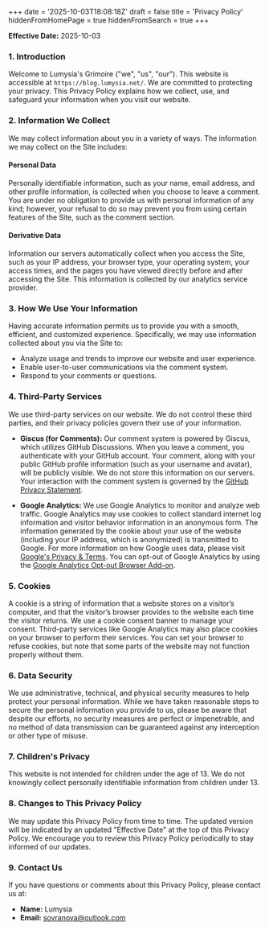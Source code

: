 +++
date = '2025-10-03T18:08:18Z'
draft = false
title = 'Privacy Policy'
hiddenFromHomePage = true
hiddenFromSearch = true
+++

**Effective Date:** 2025-10-03

### 1. Introduction

Welcome to Lumysia's Grimoire ("we", "us", "our"). This website is accessible at `https://blog.lumysia.net/`. We are committed to protecting your privacy. This Privacy Policy explains how we collect, use, and safeguard your information when you visit our website.

### 2. Information We Collect

We may collect information about you in a variety of ways. The information we may collect on the Site includes:

#### Personal Data

Personally identifiable information, such as your name, email address, and other profile information, is collected when you choose to leave a comment. You are under no obligation to provide us with personal information of any kind; however, your refusal to do so may prevent you from using certain features of the Site, such as the comment section.

#### Derivative Data

Information our servers automatically collect when you access the Site, such as your IP address, your browser type, your operating system, your access times, and the pages you have viewed directly before and after accessing the Site. This information is collected by our analytics service provider.

### 3. How We Use Your Information

Having accurate information permits us to provide you with a smooth, efficient, and customized experience. Specifically, we may use information collected about you via the Site to:

- Analyze usage and trends to improve our website and user experience.
- Enable user-to-user communications via the comment system.
- Respond to your comments or questions.

### 4. Third-Party Services

We use third-party services on our website. We do not control these third parties, and their privacy policies govern their use of your information.

- **Giscus (for Comments):** Our comment system is powered by Giscus, which utilizes GitHub Discussions. When you leave a comment, you authenticate with your GitHub account. Your comment, along with your public GitHub profile information (such as your username and avatar), will be publicly visible. We do not store this information on our servers. Your interaction with the comment system is governed by the [GitHub Privacy Statement](https://docs.github.com/en/site-policy/privacy-policies/github-privacy-statement).

- **Google Analytics:** We use Google Analytics to monitor and analyze web traffic. Google Analytics may use cookies to collect standard internet log information and visitor behavior information in an anonymous form. The information generated by the cookie about your use of the website (including your IP address, which is anonymized) is transmitted to Google. For more information on how Google uses data, please visit [Google's Privacy & Terms](https://policies.google.com/privacy). You can opt-out of Google Analytics by using the [Google Analytics Opt-out Browser Add-on](https://tools.google.com/dlpage/gaoptout).

### 5. Cookies

A cookie is a string of information that a website stores on a visitor’s computer, and that the visitor’s browser provides to the website each time the visitor returns. We use a cookie consent banner to manage your consent. Third-party services like Google Analytics may also place cookies on your browser to perform their services. You can set your browser to refuse cookies, but note that some parts of the website may not function properly without them.

### 6. Data Security

We use administrative, technical, and physical security measures to help protect your personal information. While we have taken reasonable steps to secure the personal information you provide to us, please be aware that despite our efforts, no security measures are perfect or impenetrable, and no method of data transmission can be guaranteed against any interception or other type of misuse.

### 7. Children's Privacy

This website is not intended for children under the age of 13. We do not knowingly collect personally identifiable information from children under 13.

### 8. Changes to This Privacy Policy

We may update this Privacy Policy from time to time. The updated version will be indicated by an updated "Effective Date" at the top of this Privacy Policy. We encourage you to review this Privacy Policy periodically to stay informed of our updates.

### 9. Contact Us

If you have questions or comments about this Privacy Policy, please contact us at:

- **Name:** Lumysia
- **Email:** <sovranova@outlook.com>